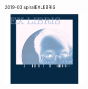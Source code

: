 2019-03 spiralEXLEBRIS    

<img src="https://github.com/linclgit/portraits_with_style/blob/master/images/p.png" width="50%"> 